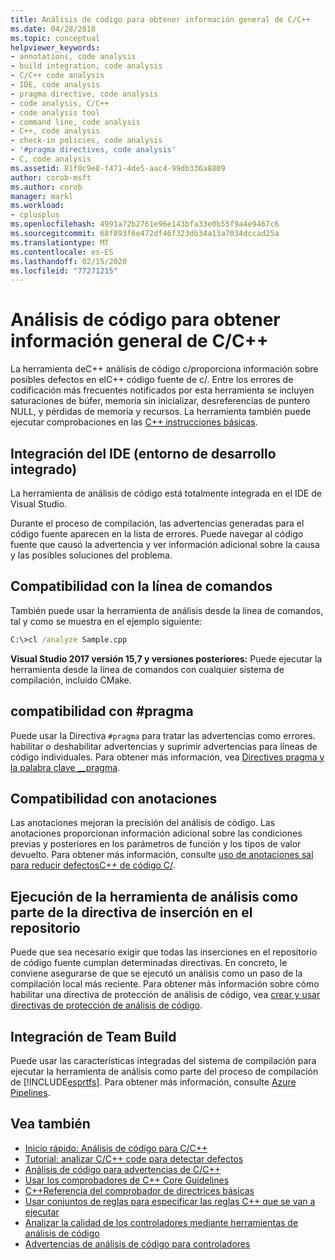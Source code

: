 ```yaml
---
title: Análisis de código para obtener información general de C/C++
ms.date: 04/28/2018
ms.topic: conceptual
helpviewer_keywords:
- annotations, code analysis
- build integration, code analysis
- C/C++ code analysis
- IDE, code analysis
- pragma directive, code analysis
- code analysis, C/C++
- code analysis tool
- command line, code analysis
- C++, code analysis
- check-in policies, code analysis
- '#pragma directives, code analysis'
- C, code analysis
ms.assetid: 81f0c9e8-f471-4de5-aac4-99db336a8809
author: corob-msft
ms.author: corob
manager: markl
ms.workload:
- cplusplus
ms.openlocfilehash: 4991a72b2761e96e143bfa33e0b55f9a4e9467c6
ms.sourcegitcommit: 68f893f6e472df46f323db34a13a7034dccad25a
ms.translationtype: MT
ms.contentlocale: es-ES
ms.lasthandoff: 02/15/2020
ms.locfileid: "77271215"
---
```

# <a name="code-analysis-for-cc-overview"></a>Análisis de código para obtener información general de C/C++

La herramienta deC++ análisis de código c/proporciona información sobre posibles defectos en elC++ código fuente de c/. Entre los errores de codificación más frecuentes notificados por esta herramienta se incluyen saturaciones de búfer, memoria sin inicializar, desreferencias de puntero NULL, y pérdidas de memoria y recursos. La herramienta también puede ejecutar comprobaciones en las [ C++ instrucciones básicas](https://github.com/isocpp/CppCoreGuidelines/blob/master/CppCoreGuidelines.md).

## <a name="ide-integrated-development-environment-integration"></a>Integración del IDE (entorno de desarrollo integrado)

La herramienta de análisis de código está totalmente integrada en el IDE de Visual Studio.

Durante el proceso de compilación, las advertencias generadas para el código fuente aparecen en la lista de errores. Puede navegar al código fuente que causó la advertencia y ver información adicional sobre la causa y las posibles soluciones del problema.

## <a name="command-line-support"></a>Compatibilidad con la línea de comandos

También puede usar la herramienta de análisis desde la línea de comandos, tal y como se muestra en el ejemplo siguiente:

```cmd
C:\>cl /analyze Sample.cpp
```

**Visual Studio 2017 versión 15,7 y versiones posteriores:** Puede ejecutar la herramienta desde la línea de comandos con cualquier sistema de compilación, incluido CMake.

## <a name="pragma-support"></a>compatibilidad con #pragma

Puede usar la Directiva `#pragma` para tratar las advertencias como errores. habilitar o deshabilitar advertencias y suprimir advertencias para líneas de código individuales. Para obtener más información, vea [Directives pragma y la palabra clave __pragma](/cpp/preprocessor/pragma-directives-and-the-pragma-keyword).

## <a name="annotation-support"></a>Compatibilidad con anotaciones

Las anotaciones mejoran la precisión del análisis de código. Las anotaciones proporcionan información adicional sobre las condiciones previas y posteriores en los parámetros de función y los tipos de valor devuelto. Para obtener más información, consulte [uso de anotaciones sal para reducir defectosC++ de código C/](../code-quality/using-sal-annotations-to-reduce-c-cpp-code-defects.md).

## <a name="run-analysis-tool-as-part-of-check-in-policy"></a>Ejecución de la herramienta de análisis como parte de la directiva de inserción en el repositorio

Puede que sea necesario exigir que todas las inserciones en el repositorio de código fuente cumplan determinadas directivas. En concreto, le conviene asegurarse de que se ejecutó un análisis como un paso de la compilación local más reciente. Para obtener más información sobre cómo habilitar una directiva de protección de análisis de código, vea [crear y usar directivas de protección de análisis de código](../code-quality/how-to-create-or-update-standard-code-analysis-check-in-policies.md).

## <a name="team-build-integration"></a>Integración de Team Build

Puede usar las características integradas del sistema de compilación para ejecutar la herramienta de análisis como parte del proceso de compilación de [!INCLUDE[esprtfs](../code-quality/includes/esprtfs_md.md)]. Para obtener más información, consulte [Azure Pipelines](/azure/devops/pipelines/index?view=vsts).

## <a name="see-also"></a>Vea también

- [Inicio rápido: Análisis de código para C/C++](quick-start-code-analysis-for-c-cpp.md)
- [Tutorial: analizar C/C++ code para detectar defectos](walkthrough-analyzing-c-cpp-code-for-defects.md)
- [Análisis de código para advertencias de C/C++](code-analysis-for-c-cpp-warnings.md)
- [Usar los comprobadores de C++ Core Guidelines](using-the-cpp-core-guidelines-checkers.md)
- [C++Referencia del comprobador de directrices básicas](code-analysis-for-cpp-corecheck.md)
- [Usar conjuntos de reglas para especificar las reglas C++ que se van a ejecutar](using-rule-sets-to-specify-the-cpp-rules-to-run.md)
- [Analizar la calidad de los controladores mediante herramientas de análisis de código](/windows-hardware/drivers/develop/analyzing-driver-quality-by-using-code-analysis-tools)
- [Advertencias de análisis de código para controladores](/windows-hardware/drivers/devtest/prefast-for-drivers-warnings)
